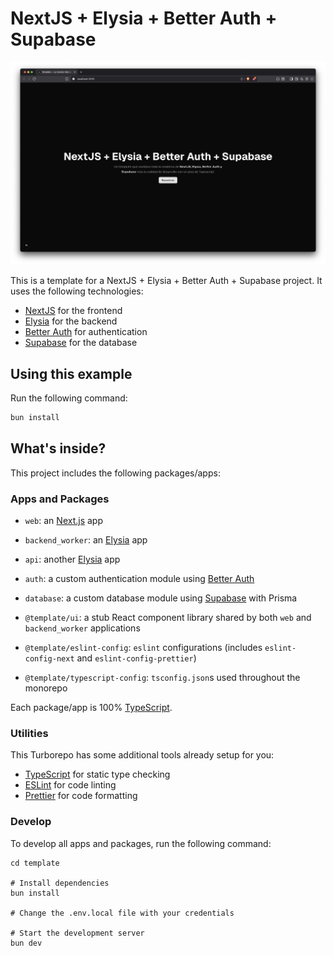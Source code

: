 # NextJS + Elysia + Better Auth + Supabase

![Screenshot del proyecto](./Screenshot.png)

This is a template for a NextJS + Elysia + Better Auth + Supabase project. It uses the following technologies:

- [NextJS](https://nextjs.org/) for the frontend
- [Elysia](https://elysiajs.com/) for the backend
- [Better Auth](https://better-auth.com/) for authentication
- [Supabase](https://supabase.com/) for the database

## Using this example

Run the following command:

```sh
bun install
```

## What's inside?

This project includes the following packages/apps:

### Apps and Packages

- `web`: an [Next.js](https://nextjs.org/) app
- `backend_worker`: an [Elysia](https://elysiajs.com/) app
- `api`: another [Elysia](https://elysiajs.com/) app
- `auth`: a custom authentication module using [Better Auth](https://better-auth.com/)
- `database`: a custom database module using [Supabase](https://supabase.com/) with Prisma

- `@template/ui`: a stub React component library shared by both `web` and `backend_worker` applications
- `@template/eslint-config`: `eslint` configurations (includes `eslint-config-next` and `eslint-config-prettier`)
- `@template/typescript-config`: `tsconfig.json`s used throughout the monorepo

Each package/app is 100% [TypeScript](https://www.typescriptlang.org/).

### Utilities

This Turborepo has some additional tools already setup for you:

- [TypeScript](https://www.typescriptlang.org/) for static type checking
- [ESLint](https://eslint.org/) for code linting
- [Prettier](https://prettier.io) for code formatting

### Develop

To develop all apps and packages, run the following command:

```
cd template

# Install dependencies
bun install

# Change the .env.local file with your credentials

# Start the development server
bun dev
```
